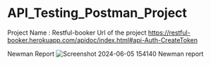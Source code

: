 # API_Testing_Postman_Project

Project Name : Restful-booker
Url of the project https://restful-booker.herokuapp.com/apidoc/index.html#api-Auth-CreateToken

Newman Report
![Screenshot 2024-06-05 154140 Newman report](https://github.com/sameersingh01/API_Testing_Postman_Project/assets/121123773/7c2cfd4f-f568-40a6-8b9c-e4731b85effb)
